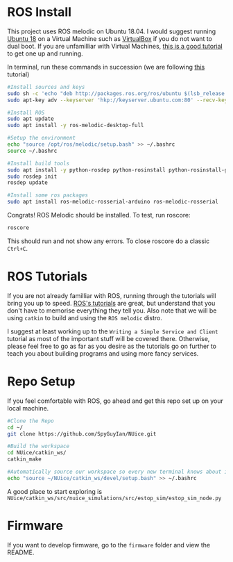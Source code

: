 # ROS Install

This project uses ROS melodic on Ubuntu 18.04. I would suggest running [Ubuntu 18](https://releases.ubuntu.com/18.04.5/) on a Virtual Machine such as [VirtualBox](https://www.virtualbox.org/wiki/Downloads) if you do not want to dual boot. If you are unfamilliar with Virtual Machines, [this is a good tutorial](https://linuxhint.com/install_ubuntu_18-04_virtualbox/) to get one up and running.

In terminal, run these commands in succession (we are following [this](http://wiki.ros.org/melodic/Installation) tutorial)
```bash
#Install sources and keys
sudo sh -c 'echo "deb http://packages.ros.org/ros/ubuntu $(lsb_release -sc) main" > /etc/apt/sources.list.d/ros-latest.list'
sudo apt-key adv --keyserver 'hkp://keyserver.ubuntu.com:80' --recv-key C1CF6E31E6BADE8868B172B4F42ED6FBAB17C654

#Install ROS
sudo apt update
sudo apt install -y ros-melodic-desktop-full

#Setup the environment
echo "source /opt/ros/melodic/setup.bash" >> ~/.bashrc
source ~/.bashrc

#Install build tools
sudo apt install -y python-rosdep python-rosinstall python-rosinstall-generator python-wstool build-essential
sudo rosdep init
rosdep update

#Install some ros packages
sudo apt install ros-melodic-rosserial-arduino ros-melodic-rosserial
```

Congrats! ROS Melodic should be installed. To test, run roscore:
```bash
roscore
```
This should run and not show any errors. To close roscore do a classic `Ctrl+C`.

# ROS Tutorials
If you are not already familliar with ROS, running through the tutorials will bring you up to speed. [ROS's tutorials](http://wiki.ros.org/ROS/Tutorials/InstallingandConfiguringROSEnvironment) are great, but understand that you don't have to memorise everything they tell you. Also note that we will be using `catkin` to build and using the `ROS melodic` distro.

I suggest at least working up to the `Writing a Simple Service and Client` tutorial as most of the important stuff will be covered there. Otherwise, please feel free to go as far as you desire as the tutorials go on further to teach you about building programs and using more fancy services.

# Repo Setup
If you feel comfortable with ROS, go ahead and get this repo set up on your local machine.

```bash
#Clone the Repo
cd ~/
git clone https://github.com/SpyGuyIan/NUice.git

#Build the workspace
cd NUice/catkin_ws/
catkin_make

#Automatically source our workspace so every new terminal knows about it
echo "source ~/NUice/catkin_ws/devel/setup.bash" >> ~/.bashrc

```

A good place to start exploring is `NUice/catkin_ws/src/nuice_simulations/src/estop_sim/estop_sim_node.py`

# Firmware
If you want to develop firmware, go to the `firmware` folder and view the README.
